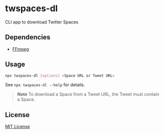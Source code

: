 # twspaces-dl

CLI app to download Twitter Spaces

## Dependencies

- [FFmpeg](https://ffmpeg.org/)

## Usage

```bash
npx twspaces-dl [options] <Space URL or Tweet URL>
```

See `npx twspaces-dl --help` for details.

> **Note**
> To download a Space from a Tweet URL, the Tweet must contain a Space.

## License

[MIT License](LICENSE)
